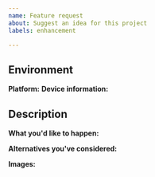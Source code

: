 ```yaml
---
name: Feature request
about: Suggest an idea for this project
labels: enhancement

---
```


## Environment

**Platform:** <!-- iOS, Android, etc -->
**Device information:**  <!-- Manufacturer and model -->

## Description

**What you'd like to happen:**

**Alternatives you've considered:** <!-- if available, else delete -->  

**Images:** <!-- if available, else delete -->  

